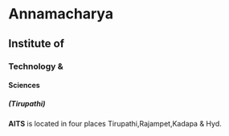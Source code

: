 # Annamacharya
## Institute of
### Technology &
#### Sciences
##### (Tirupathi)

**AITS** is located in four places Tirupathi,Rajampet,Kadapa & Hyd.
